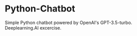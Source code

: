 # Python-Chatbot
Simple Python chatbot powered by OpenAI's GPT-3.5-turbo. Deeplearning.AI excercise.
